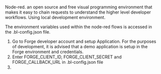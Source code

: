 Node-red. an open source and free visual programming environment that makes it easy to chain requests  to understand the higher level developer workflows.
Using local development environment. 

The environment variables used within the node-red flows is accessed in the .bl-config.json file.

1. Go to Forge developer account and setup Application. For the purposes of development, it is advised that a demo application is setup in the Forge environment and credentials.
2. Enter FORGE_CLIENT_ID, FORGE_CLIENT_SECRET and FORGE_CALLBACK_URL in .bl-config.json file
3. 